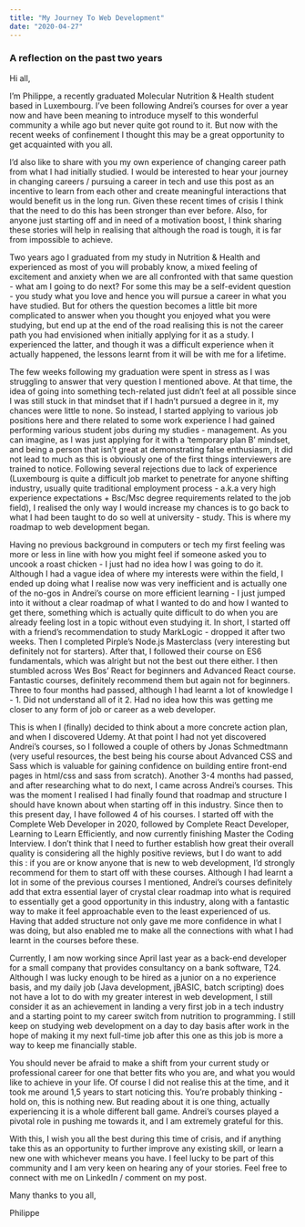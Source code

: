 ```yaml
---
title: "My Journey To Web Development"
date: "2020-04-27"
---
```


### A reflection on the past two years

Hi all,

I’m Philippe, a recently graduated Molecular Nutrition & Health student based in Luxembourg. I’ve been following Andrei’s courses for over a year now and have been meaning to introduce myself to this wonderful community a while ago but never quite got round to it. But now with the recent weeks of confinement I thought this may be a great opportunity to get acquainted with you all.

I’d also like to share with you my own experience of changing career path from what I had initially studied. I would be interested to hear your journey in changing careers / pursuing a career in tech and use this post as an incentive to learn from each other and create meaningful interactions that would benefit us in the long run. Given these recent times of crisis I think that the need to do this has been stronger than ever before. Also, for anyone just starting off and in need of a motivation boost, I think sharing these stories will help in realising that although the road is tough, it is far from impossible to achieve.

Two years ago I graduated from my study in Nutrition & Health and experienced as most of you will probably know, a mixed feeling of excitement and anxiety when we are all confronted with that same question - what am I going to do next? For some this may be a self-evident question - you study what you love and hence you will pursue a career in what you have studied. But for others the question becomes a little bit more complicated to answer when you thought you enjoyed what you were studying, but end up at the end of the road realising this is not the career path you had envisioned when initially applying for it as a study. I experienced the latter, and though it was a difficult experience when it actually happened, the lessons learnt from it will be with me for a lifetime.

The few weeks following my graduation were spent in stress as I was struggling to answer that very question I mentioned above. At that time, the idea of going into something tech-related just didn’t feel at all possible since I was still stuck in that mindset that if I hadn’t pursued a degree in it, my chances were little to none. So instead, I started applying to various job positions here and there related to some work experience I had gained performing various student jobs during my studies - management. As you can imagine, as I was just applying for it with a ‘temporary plan B’ mindset, and being a person that isn’t great at demonstrating false enthusiasm, it did not lead to much as this is obviously one of the first things interviewers are trained to notice. Following several rejections due to lack of experience (Luxembourg is quite a difficult job market to penetrate for anyone shifting industry, usually quite traditional employment process - a.k.a very high experience expectations + Bsc/Msc degree requirements related to the job field), I realised the only way I would increase my chances is to go back to what I had been taught to do so well at university - study. This is where my roadmap to web development began.

Having no previous background in computers or tech my first feeling was more or less in line with how you might feel if someone asked you to uncook a roast chicken - I just had no idea how I was going to do it. Although I had a vague idea of where my interests were within the field, I ended up doing what I realise now was very inefficient and is actually one of the no-gos in Andrei’s course on more efficient learning - I just jumped into it without a clear roadmap of what I wanted to do and how I wanted to get there, something which is actually quite difficult to do when you are already feeling lost in a topic without even studying it. In short, I started off with a friend’s recommendation to study MarkLogic - dropped it after two weeks. Then I completed Pirple’s Node.js Masterclass (very interesting but definitely not for starters). After that, I followed their course on ES6 fundamentals, which was alright but not the best out there either. I then stumbled across Wes Bos’ React for beginners and Advanced React course. Fantastic courses, definitely recommend them but again not for beginners. Three to four months had passed, although I had learnt a lot of knowledge I - 1. Did not understand all of it 2. Had no idea how this was getting me closer to any form of job or career as a web developer.

This is when I (finally) decided to think about a more concrete action plan, and when I discovered Udemy. At that point I had not yet discovered Andrei’s courses, so I followed a couple of others by Jonas Schmedtmann (very useful resources, the best being his course about Advanced CSS and Sass which is valuable for gaining confidence on building entire front-end pages in html/css and sass from scratch). Another 3-4 months had passed, and after researching what to do next, I came across Andrei’s courses. This was the moment I realised I had finally found that roadmap and structure I should have known about when starting off in this industry. Since then to this present day, I have followed 4 of his courses. I started off with the Complete Web Developer in 2020, followed by Complete React Developer, Learning to Learn Efficiently, and now currently finishing Master the Coding Interview. I don’t think that I need to further establish how great their overall quality is considering all the highly positive reviews, but I do want to add this : if you are or know anyone that is new to web development, I’d strongly recommend for them to start off with these courses. Although I had learnt a lot in some of the previous courses I mentioned, Andrei’s courses definitely add that extra essential layer of crystal clear roadmap into what is required to essentially get a good opportunity in this industry, along with a fantastic way to make it feel approachable even to the least experienced of us. Having that added structure not only gave me more confidence in what I was doing, but also enabled me to make all the connections with what I had learnt in the courses before these.

Currently, I am now working since April last year as a back-end developer for a small company that provides consultancy on a bank software, T24. Although I was lucky enough to be hired as a junior on a no experience basis, and my daily job (Java development, jBASIC, batch scripting) does not have a lot to do with my greater interest in web development, I still consider it as an achievement in landing a very first job in a tech industry and a starting point to my career switch from nutrition to programming. I still keep on studying web development on a day to day basis after work in the hope of making it my next full-time job after this one as this job is more a way to keep me financially stable.

You should never be afraid to make a shift from your current study or professional career for one that better fits who you are, and what you would like to achieve in your life. Of course I did not realise this at the time, and it took me around 1,5 years to start noticing this. You’re probably thinking - hold on, this is nothing new. But reading about it is one thing, actually experiencing it is a whole different ball game. Andrei’s courses played a pivotal role in pushing me towards it, and I am extremely grateful for this.

With this, I wish you all the best during this time of crisis, and if anything take this as an opportunity to further improve any existing skill, or learn a new one with whichever means you have. I feel lucky to be part of this community and I am very keen on hearing any of your stories. Feel free to connect with me on LinkedIn / comment on my post.

Many thanks to you all,

Philippe
